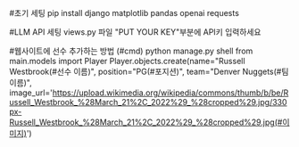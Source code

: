 #초기 세팅
pip install django matplotlib pandas openai requests 

#LLM API 세팅
views.py 파일 "PUT YOUR KEY"부분에 API키 입력하세요

#웹사이트에 선수 추가하는 방법
(#cmd)
python manage.py shell
from main.models import Player
Player.objects.create(name="Russell Westbrook(#선수 이름)", position="PG(#포지션)", team="Denver Nuggets(#팀이름)", 
image_url='https://upload.wikimedia.org/wikipedia/commons/thumb/b/be/Russell_Westbrook_%28March_21%2C_2022%29_%28cropped%29.jpg/330px-Russell_Westbrook_%28March_21%2C_2022%29_%28cropped%29.jpg(#이미지)')
